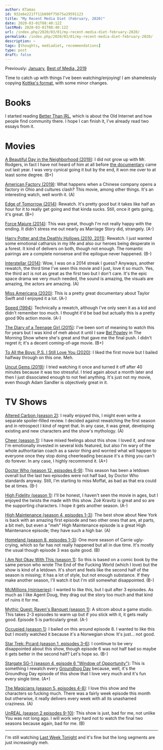 ```yaml
---
author: KTamas
id: 932e6e221ff11b690f75675a29591123
title: "My Recent Media Diet (February, 2020)"
date: 2020-03-01T08:40:12Z
lastMod: 2020-03-01T08:40:12Z
url: /index.php/2020/03/01/my-recent-media-diet-february-2020/
permalink: /index.php/2020/03/01/my-recent-media-diet-february-2020/
description: ~
tags: [thoughts, mediadiet, recommendations]
type: post
draft: false
---
```

Previously: [January](https://blog.ktamas.com/index.php/2020/02/01/my-recent-media-diet-january-2020/), [Best of Media, 2019](https://blog.ktamas.com/index.php/2020/01/02/best-of-media-2019/)

Time to catch up with things I've been watching/enjoying! I am shamelessly copying [Kottke's format](https://kottke.org/19/06/my-recent-media-diet-summer-solstice-2019-edition), with some minor changes.

# Books

I started reading [Better Than IRL](https://fictionandfeeling.com/products/better-than-irl), which is about the Old Internet and how people find community there. I hope I can finish it, I've already read two essays from it.


# Movies

[A Beautiful Day in the Neighborhood (2019)](https://www.imdb.com/title/tt3224458/): I did not grow up with Mr. Rodgers, in fact I have not heard of him at all before [the documentary](https://www.imdb.com/title/tt7681902/) came out last year. I was very cynical going it but by the end, it won me over to at least some degree. (B+)

[American Factory (2019)](https://www.imdb.com/title/tt9351980/): What happens when a Chinese company opens a factory in Ohio and cultures clash? This movie, among other things. It's an interesting watch, well worth it. (A)

[Edge of Tomorrow (2014)](https://www.imdb.com/title/tt1631867/): Rewatch. It's pretty good but it takes like half an hour for it to really get going and that kinda sucks. Still, once it gets going, it's great. (B+)

[Force Majure (2014)](https://www.imdb.com/title/tt2121382/): This was great, though I'm not really happy with the ending. It didn't stress me out nearly as Marriage Story did, strangely. (A-)

[Harry Potter and the Deathly Hollows (2010, 2011)](https://www.imdb.com/title/tt0926084/): Rewatch. I just wanted some emotional catharsis in my life and also our heroes being desperate in a forest. It kind of delivers on both, though not enough. The romantic pairings are a complete nonsense and the epilogue never happened. (B-)

[Interstellar (2014)](https://www.imdb.com/title/tt0816692/): Wow, I was on a 2014 streak I guess? Anyways, another rewatch, the third time I've seen this movie and I just, love it so much. Yes, the third act is not as great as the first two but I don't care. It's the epic space drama we very much needed, the sound is amazing, the visuals are amazing, the actors are amazing. (A)

[Miss Americana (2020)](https://www.imdb.com/title/tt11388580/): This is a pretty great documentary about Taylor Swift and I enjoyed it a lot. (A-)

[Speed (1994)](https://www.imdb.com/title/tt0111257/): Technically a rewatch, although I've only seen it as a kid and didn't remember too much. I thought it'd be bad but actually this is a pretty good 90s action movie. (A-)

[The Diary of a Teenage Girl (2015)](https://www.imdb.com/title/tt3172532/): I've been sort of meaning to watch this for years but I was kind of meh about it until I saw [Bel Powley](https://www.imdb.com/name/nm2525790/) in The Morning Show where she's great and that gave me the final push. I didn't regret it; it's a decent coming-of-age movie. (B+)

[To All the Boys: P.S. I Still Love You (2020)](https://www.imdb.com/title/tt9354842/): I liked the first movie but I bailed halfway through on this one. Meh.

[Uncut Gems (2019)](https://www.imdb.com/title/tt5727208/): I tried watching it once and turned it off after 40 minutes because it was too stressful. I tried again about a month later and then I just dissociated enough to not feel anything. It's just not my movie, even though Adam Sandler is objectively great in it.

# TV Shows

[Altered Carbon (season 2)](https://en.wikipedia.org/wiki/Altered_Carbon_(TV_series)): I really enjoyed this, I might even write a separate spoiler-filled review. I decided against rewatching the first season and in retrospect I kind of regret that. In any case, it was great, developing existing and new characters and the show's mythology. (A)

[Cheer (season 1)](https://en.wikipedia.org/wiki/Cheer_(TV_series)): I have mixed feelings about this show. I loved it, and now I'm emotionally invested in several kids featured, but also I'm wary of the whole authoritarian coach as a savior thing and worried what will happen to everyone once they stop doing cheerleading because it's a thing you can't do forever. In any case, I highly recommend it. (A+)

[Doctor Who (season 12, episodes 6-9)](https://en.wikipedia.org/wiki/Doctor_Who): This season has been a letdown overall but the last two episodes were not half bad, by Doctor Who standards anyway. Still, I'm starting to miss Moffat, as bad as that era could be at times. (B-)

[High Fidelity (season 1)](https://en.wikipedia.org/wiki/High_Fidelity_(TV_series)): I'll be honest, I haven't seen the movie in ages, but I enjoyed the twists the made with this show. Zoë Kravitz is great and so are the supporting characters. I hope it gets another season. (A-)

[High Maintenance (season 4, episodes 1-3)](https://en.wikipedia.org/wiki/High_Maintenance): The best show about New York is back with an amazing first episode and two other ones that are, at parts, a bit meh, but even a "meh" High Maintenance episode is a great High Maintenance episode; they have such a high bar. (A)

[Homeland (season 8, episodes 1-3)](https://en.wikipedia.org/wiki/Homeland_(TV_series)): One more season of Carrie ugly-crying, which so far has not really happened but all in due time. It's mostly the usual though episode 3 was quite good. (B)

[I Am Not Okay With This (season 1)](https://en.wikipedia.org/wiki/I_Am_Not_Okay_with_This): So this is based on a comic book by the same person who wrote The End of the Fucking World (which I love) but the show is kind of a letdown. It's short and feels like the second half of the season is missing; it has a lot of style, but not enough substance. If they make another season, I'll watch it but I'm still somewhat disappointed. (B-)

[McMillions (miniseries)](https://en.wikipedia.org/wiki/McMillions): I wanted to like this, but I quit after 3 episodes. As much as I like Agent Doug, they drag out the story too much and that kind of ruins it for me.

[Mythic Quest: Raven's Banquet (season 1)](https://en.wikipedia.org/wiki/Mythic_Quest:_Raven%27s_Banquet): A sitcom about a game studio. This takes 2-3 episodes to warm up but if you stick with it, it gets really good. Episode 5 is particularly great. (A-)

[Occupied (season 1)](https://en.wikipedia.org/wiki/Occupied): I bailed on this around episode 8. I wanted to like this but I mostly watched it because it's a Norwegian show. It's just... not good.

[Star Trek: Picard (season 1, episodes 3-6)](https://en.wikipedia.org/wiki/Star_Trek:_Picard): I continue to be very disappointed about this show, though episode 6 was not half bad so maybe it gets better in the second half? Let's hope so. (B-)

[Stargate SG-1 (season 4, episode 6 "Window of Opportunity")](https://en.wikipedia.org/wiki/Window_of_Opportunity_(Stargate_SG-1)): This is something I rewatch every [Groundhog Day](https://en.wikipedia.org/wiki/Groundhog_Day_(film)) because, well, it's the Groundhog Day episode of this show that I love very much and it's fun every single time. (A+)

[The Magicians (season 5, episodes 4-8)](https://en.wikipedia.org/wiki/The_Magicians_(American_TV_series)): I love this show and the characters so fucking much. There was a fairly week episode this month but otherwise, it really delivers every week with all its unashamed craziness. (A)

[UnREAL (season 2 episodes 9-10)](https://en.wikipedia.org/wiki/Unreal_(TV_series)): This show is just, bad for me, not unlike You was not long ago. I will work very hard not to watch the final two seasons because again, bad for me. (B)

---

I'm still watching [Last Week Tonight](https://en.wikipedia.org/wiki/Last_Week_Tonight_with_John_Oliver) and it's fine but the long segments are just increasingly meh.